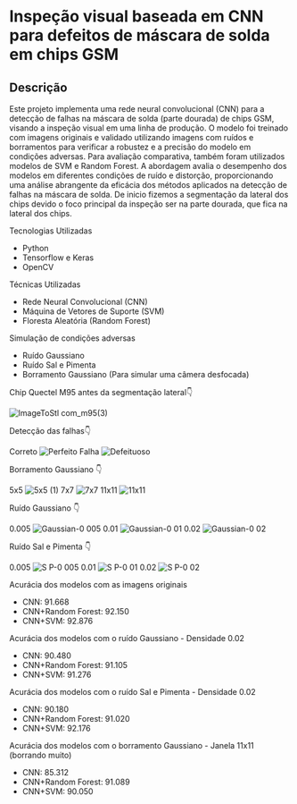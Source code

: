 # Inspeção visual baseada em CNN para defeitos de máscara de solda em chips GSM

## Descrição
Este projeto implementa uma rede neural convolucional (CNN) para a detecção de falhas na máscara de solda (parte dourada) de chips GSM, visando a inspeção visual em uma linha de produção. O modelo foi treinado com imagens originais e validado utilizando imagens com ruídos e borramentos para verificar a robustez e a precisão do modelo em condições adversas. Para avaliação comparativa, também foram utilizados modelos de SVM e Random Forest. A abordagem avalia o desempenho dos modelos em diferentes condições de ruído e distorção, proporcionando uma análise abrangente da eficácia dos métodos aplicados na detecção de falhas na máscara de solda. De inicio fizemos a segmentação da lateral dos chips devido o foco principal da inspeção ser na parte dourada, que fica na lateral dos chips.

Tecnologias Utilizadas
- Python
- Tensorflow e Keras
- OpenCV

Técnicas Utilizadas
- Rede Neural Convolucional (CNN)
- Máquina de Vetores de Suporte (SVM)
- Floresta Aleatória (Random Forest)

Simulação de condições adversas
- Ruído Gaussiano
- Ruído Sal e Pimenta  
- Borramento Gaussiano (Para simular uma câmera desfocada)

Chip Quectel M95 antes da segmentação lateral👇

![ImageToStl com_m95(3)](https://github.com/WalterJonas/Inspecao-visual-baseada-em-CNN-para-deteccao-de-defeitos-de-mascara-de-solda-em-chips-GSM/assets/74218624/39ffcd0f-7f27-4625-b912-233a9f109485)

Detecção das falhas👇

Correto
![Perfeito](https://github.com/WalterJonas/Inspecao-visual-baseada-em-CNN-para-deteccao-de-defeitos-de-mascara-de-solda-em-chips-GSM/assets/74218624/da472f78-4a42-4aa6-9c7d-24f159ae10ad)
Falha
![Defeituoso](https://github.com/WalterJonas/Inspecao-visual-baseada-em-CNN-para-deteccao-de-defeitos-de-mascara-de-solda-em-chips-GSM/assets/74218624/dbbb5b40-ff57-431c-a30f-7366985252e7)


Borramento Gaussiano 👇

5x5
![5x5 (1)](https://github.com/WalterJonas/Inspecao-visual-baseada-em-CNN-para-deteccao-de-defeitos-de-mascara-de-solda-em-chips-GSM/assets/74218624/cb784d0f-9381-462a-b4f7-303e0c23833f)
7x7
![7x7](https://github.com/WalterJonas/Inspecao-visual-baseada-em-CNN-para-deteccao-de-defeitos-de-mascara-de-solda-em-chips-GSM/assets/74218624/4ef15f6a-d60b-4798-aab7-fb34f7ed9110)
11x11
![11x11](https://github.com/WalterJonas/Inspecao-visual-baseada-em-CNN-para-deteccao-de-defeitos-de-mascara-de-solda-em-chips-GSM/assets/74218624/a88daf46-f85e-41a7-b448-182e869e2871)


Ruído Gaussiano 👇

0.005
![Gaussian-0 005](https://github.com/WalterJonas/Inspecao-visual-baseada-em-CNN-para-deteccao-de-defeitos-de-mascara-de-solda-em-chips-GSM/assets/74218624/079b3f67-7fc4-4df8-ad1e-c822509613dd)
0.01
![Gaussian-0 01](https://github.com/WalterJonas/Inspecao-visual-baseada-em-CNN-para-deteccao-de-defeitos-de-mascara-de-solda-em-chips-GSM/assets/74218624/737f0125-8790-4506-a1f7-2dfad6347723)
0.02
![Gaussian-0 02](https://github.com/WalterJonas/Inspecao-visual-baseada-em-CNN-para-deteccao-de-defeitos-de-mascara-de-solda-em-chips-GSM/assets/74218624/89b824a5-7153-4707-82bc-6df765ba418d)


Ruído Sal e Pimenta 👇

0.005
![S P-0 005](https://github.com/WalterJonas/Inspecao-visual-baseada-em-CNN-para-deteccao-de-defeitos-de-mascara-de-solda-em-chips-GSM/assets/74218624/9e36e729-8b24-4ded-98cc-63ad691f4e62)
0.01
![S P-0 01](https://github.com/WalterJonas/Inspecao-visual-baseada-em-CNN-para-deteccao-de-defeitos-de-mascara-de-solda-em-chips-GSM/assets/74218624/7de426e2-32ad-454c-83e7-20d6b916ce3f)
0.02 
![S P-0 02](https://github.com/WalterJonas/Inspecao-visual-baseada-em-CNN-para-deteccao-de-defeitos-de-mascara-de-solda-em-chips-GSM/assets/74218624/df2c69f8-6e6e-484b-aafc-6aa1e3aceb1d)


Acurácia dos modelos com as imagens originais
- CNN: 91.668
- CNN+Random Forest: 92.150
- CNN+SVM: 92.876

Acurácia dos modelos com o ruído Gaussiano - Densidade 0.02
- CNN: 90.480
- CNN+Random Forest: 91.105
- CNN+SVM: 91.276

Acurácia dos modelos com o ruído Sal e Pimenta - Densidade 0.02
- CNN: 90.180
- CNN+Random Forest: 91.020
- CNN+SVM: 92.176

Acurácia dos modelos com o borramento Gaussiano - Janela 11x11 (borrando muito)
- CNN: 85.312
- CNN+Random Forest: 91.089
- CNN+SVM: 90.050





